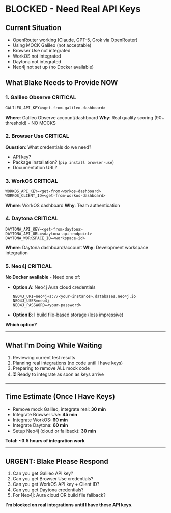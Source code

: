 #  BLOCKED - Need Real API Keys

## Current Situation
-  OpenRouter working (Claude, GPT-5, Grok via OpenRouter)
-  Using MOCK Galileo (not acceptable)
-  Browser Use not integrated
-  WorkOS not integrated
-  Daytona not integrated
-  Neo4j not set up (no Docker available)

## What Blake Needs to Provide NOW

### 1. Galileo Observe  CRITICAL
```
GALILEO_API_KEY=<get-from-galileo-dashboard>
```
**Where**: Galileo Observe account/dashboard
**Why**: Real quality scoring (90+ threshold) - NO MOCKS

### 2. Browser Use  CRITICAL
**Question**: What credentials do we need?
- API key?
- Package installation? (`pip install browser-use`)
- Documentation URL?

### 3. WorkOS  CRITICAL
```
WORKOS_API_KEY=<get-from-workos-dashboard>
WORKOS_CLIENT_ID=<get-from-workos-dashboard>
```
**Where**: WorkOS dashboard
**Why**: Team authentication

### 4. Daytona  CRITICAL
```
DAYTONA_API_KEY=<get-from-daytona>
DAYTONA_API_URL=<daytona-api-endpoint>
DAYTONA_WORKSPACE_ID=<workspace-id>
```
**Where**: Daytona dashboard/account
**Why**: Development workspace integration

### 5. Neo4j  CRITICAL
**No Docker available** - Need one of:
- **Option A**: Neo4j Aura cloud credentials
  ```
  NEO4J_URI=neo4j+s://<your-instance>.databases.neo4j.io
  NEO4J_USER=neo4j
  NEO4J_PASSWORD=<your-password>
  ```
- **Option B**: I build file-based storage (less impressive)

**Which option?**

---

## What I'm Doing While Waiting

1.  Reviewing current test results
2.  Planning real integrations (no code until I have keys)
3.  Preparing to remove ALL mock code
4. ⏳ Ready to integrate as soon as keys arrive

---

## Time Estimate (Once I Have Keys)

- Remove mock Galileo, integrate real: **30 min**
- Integrate Browser Use: **45 min**
- Integrate WorkOS: **60 min**
- Integrate Daytona: **60 min**
- Setup Neo4j (cloud or fallback): **30 min**

**Total: ~3.5 hours of integration work**

---

## URGENT: Blake Please Respond

1. Can you get Galileo API key?
2. Can you get Browser Use credentials?
3. Can you get WorkOS API key + Client ID?
4. Can you get Daytona credentials?
5. For Neo4j: Aura cloud OR build file fallback?

**I'm blocked on real integrations until I have these API keys.**
